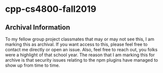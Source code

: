 # cpp-cs4800-fall2019

## Archival Information
To my fellow group project classmates that may or may not see this, I am marking this as archival. If you want access to this, please feel free to contact me directly or open an issue. Also, feel free to reach out, you folks were a highlight of that school year. The reason that I am marking this for archive is that security issues relating to the npm plugins have managed to show up from time to time.

